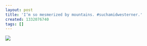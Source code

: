 ```yaml
---
layout: post
title: 'I’m so mesmerized by mountains. #suchamidwesterner.'
created: 1332076740
tags: []
---
```

![](http://26.media.tumblr.com/tumblr_m1ba84iQwt1rsr8w3o1_500.jpg)


